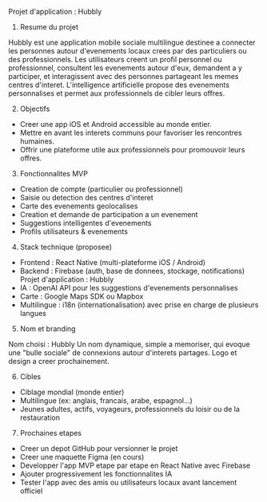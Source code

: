 Projet d'application : Hubbly

1. Resume du projet

Hubbly est une application mobile sociale multilingue destinee a connecter les personnes autour
d'evenements locaux crees par des particuliers ou des professionnels.
Les utilisateurs creent un profil personnel ou professionnel, consultent les evenements autour d'eux,
demandent a y participer, et interagissent avec des personnes partageant les memes centres
d'interet.
L'intelligence artificielle propose des evenements personnalises et permet aux professionnels de
cibler leurs offres.

2. Objectifs

- Creer une app iOS et Android accessible au monde entier.
- Mettre en avant les interets communs pour favoriser les rencontres humaines.
- Offrir une plateforme utile aux professionnels pour promouvoir leurs offres.

3. Fonctionnalites MVP

- Creation de compte (particulier ou professionnel)
- Saisie ou detection des centres d'interet
- Carte des evenements geolocalises
- Creation et demande de participation a un evenement
- Suggestions intelligentes d'evenements
- Profils utilisateurs & evenements

4. Stack technique (proposee)

- Frontend : React Native (multi-plateforme iOS / Android)
- Backend : Firebase (auth, base de donnees, stockage, notifications)
Projet d'application : Hubbly
- IA : OpenAI API pour les suggestions d'evenements personnalises
- Carte : Google Maps SDK ou Mapbox
- Multilingue : i18n (internationalisation) avec prise en charge de plusieurs langues

5. Nom et branding

Nom choisi : Hubbly
Un nom dynamique, simple a memoriser, qui evoque une "bulle sociale" de connexions autour
d'interets partages.
Logo et design a creer prochainement.

6. Cibles

- Ciblage mondial (monde entier)
- Multilingue (ex: anglais, francais, arabe, espagnol...)
- Jeunes adultes, actifs, voyageurs, professionnels du loisir ou de la restauration

7. Prochaines etapes

- Creer un depot GitHub pour versionner le projet
- Creer une maquette Figma (en cours)
- Developper l'app MVP etape par etape en React Native avec Firebase
- Ajouter progressivement les fonctionnalites IA
- Tester l'app avec des amis ou utilisateurs locaux avant lancement officiel